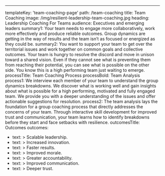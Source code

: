 ---
templateKey: 'team-coaching-page'
path: /team-coaching
title: Team Coaching
image: /img/resilient-leadership-team-coaching.jpg
heading: Leadership Coaching For Teams
audience: Executives and emerging leaders
summary1: Your team needs to engage more collaboratively, work more effectively and produce reliable outcomes. Group dynamics are getting in the way of results and the team isn’t as focused or energized as they could be.
summary2: You want to support your team to get over the territorial issues and work together on common goals and collective outcomes. Your team is hungry to resolve the discord and move in unison toward a shared vision. Even if they cannot see what is preventing them from reaching their potential, you can see what is possible on the other side. You know this is a high performing team just waiting to emerge.
processTitle: Team Coaching Process
processBold: Team Analysis
process1: We interview each member of your team to understand the group dynamics breakdowns. We discover what is working well and gain insights about what is possible for a high performing, motivated and fully engaged team. We provide you with a deeper understanding of the issues and offer actionable suggestions for resolution.
process2: The team analysis lays the foundation for a group coaching process that directly addresses the concerns of your team. Through interactive skill development for improved trust and communication, your team learns how to identify breakdowns before they start and face setbacks with resilience.
outcomesTitle: Outcomes
outcomes:
  - text: >
      Scalable leadership.
  - text: >
      Increased innovation.
  - text: >
      Faster results.
  - text: >
      Improved morale.
  - text: >
      Greater accountability.
  - text: >
      Improved communication.
  - text: >
      Deeper trust.
